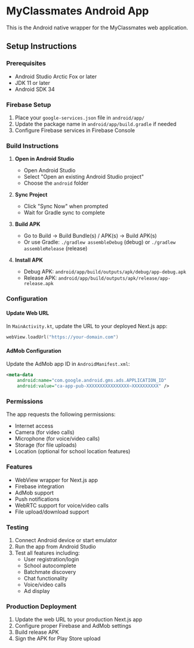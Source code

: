 # MyClassmates Android App

This is the Android native wrapper for the MyClassmates web application.

## Setup Instructions

### Prerequisites
- Android Studio Arctic Fox or later
- JDK 11 or later
- Android SDK 34

### Firebase Setup
1. Place your `google-services.json` file in `android/app/`
2. Update the package name in `android/app/build.gradle` if needed
3. Configure Firebase services in Firebase Console

### Build Instructions

1. **Open in Android Studio**
   - Open Android Studio
   - Select "Open an existing Android Studio project"
   - Choose the `android` folder

2. **Sync Project**
   - Click "Sync Now" when prompted
   - Wait for Gradle sync to complete

3. **Build APK**
   - Go to Build → Build Bundle(s) / APK(s) → Build APK(s)
   - Or use Gradle: `./gradlew assembleDebug` (debug) or `./gradlew assembleRelease` (release)

4. **Install APK**
   - Debug APK: `android/app/build/outputs/apk/debug/app-debug.apk`
   - Release APK: `android/app/build/outputs/apk/release/app-release.apk`

### Configuration

#### Update Web URL
In `MainActivity.kt`, update the URL to your deployed Next.js app:
```kotlin
webView.loadUrl("https://your-domain.com")
```

#### AdMob Configuration
Update the AdMob app ID in `AndroidManifest.xml`:
```xml
<meta-data
    android:name="com.google.android.gms.ads.APPLICATION_ID"
    android:value="ca-app-pub-XXXXXXXXXXXXXXXX~XXXXXXXXXX" />
```

### Permissions
The app requests the following permissions:
- Internet access
- Camera (for video calls)
- Microphone (for voice/video calls)
- Storage (for file uploads)
- Location (optional for school location features)

### Features
- WebView wrapper for Next.js app
- Firebase integration
- AdMob support
- Push notifications
- WebRTC support for voice/video calls
- File upload/download support

### Testing
1. Connect Android device or start emulator
2. Run the app from Android Studio
3. Test all features including:
   - User registration/login
   - School autocomplete
   - Batchmate discovery
   - Chat functionality
   - Voice/video calls
   - Ad display

### Production Deployment
1. Update the web URL to your production Next.js app
2. Configure proper Firebase and AdMob settings
3. Build release APK
4. Sign the APK for Play Store upload
